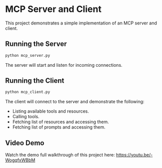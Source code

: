 # MCP Server and Client

This project demonstrates a simple implementation of an MCP server and client.

## Running the Server
```bash
python mcp_server.py
```

The server will start and listen for incoming connections.

## Running the Client
```bash
python mcp_client.py
```

The client will connect to the server and demonstrate the following:
- Listing available tools and resources.
- Calling tools.
- Fetching list of resources and accessing them.
- Fetching list of prompts and accessing them.


## Video Demo  
Watch the demo full walkthrough of this project here: https://youtu.be/-WogqfxWBbM
